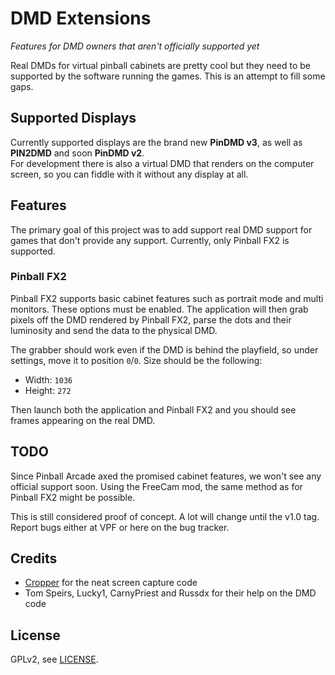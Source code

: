 # DMD Extensions

*Features for DMD owners that aren't officially supported yet*

Real DMDs for virtual pinball cabinets are pretty cool but they need to be
supported by the software running the games. This is an attempt to fill some
gaps.

## Supported Displays

Currently supported displays are the brand new **PinDMD v3**, as well as 
**PIN2DMD** and soon **PinDMD v2**.  
For development there is also a virtual DMD that renders on the computer
screen, so you can fiddle with it without any display at all.

## Features

The primary goal of this project was to add support real DMD support for games
that don't provide any support. Currently, only Pinball FX2 is supported.

### Pinball FX2

Pinball FX2 supports basic cabinet features such as portrait mode and multi
monitors. These options must be enabled. The application will then grab pixels
off the DMD rendered by Pinball FX2, parse the dots and their luminosity and
send the data to the physical DMD.

The grabber should work even if the DMD is behind the playfield, so under
settings, move it to position `0`/`0`. Size should be the following:

- Width: `1036`
- Height: `272`

Then launch both the application and Pinball FX2 and you should see frames 
appearing on the real DMD.

## TODO

Since Pinball Arcade axed the promised cabinet features, we won't see any
official support soon. Using the FreeCam mod, the same method as for Pinball
FX2 might be possible.

This is still considered proof of concept. A lot will change until the v1.0
tag. Report bugs either at VPF or here on the bug tracker.


## Credits

- [Cropper](http://cropper.codeplex.com/) for the neat screen capture code
- Tom Speirs, Lucky1, CarnyPriest and Russdx for their help on the DMD code

## License

GPLv2, see [LICENSE](LICENSE).